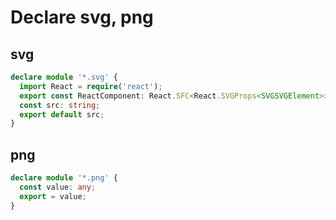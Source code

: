 # Declare svg, png

## svg
```ts
declare module '*.svg' {
  import React = require('react');
  export const ReactComponent: React.SFC<React.SVGProps<SVGSVGElement>>;
  const src: string;
  export default src;
}
```

## png
```ts
declare module '*.png' {
  const value: any;
  export = value;
}
```
